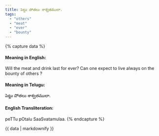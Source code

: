 ```yaml
---
title: పెట్టు పోతలు శాశ్వతములా.
tags:
  - "others"
  - "meat"
  - "ever"
  - "bounty"
---
```


{% capture data %}
#### Meaning in English:
Will the meat and drink last for ever?
Can one expect to live always on the bounty of others ?

#### Meaning in Telugu:
పెట్టు పోతలు శాశ్వతములా.

#### English Transliteration:
peTTu pOtalu SaaSvatamulaa.
{% endcapture %}

<div class="notice">{{ data | markdownify }}</div>

